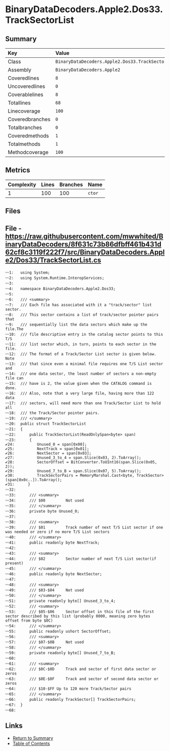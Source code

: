 ﻿# BinaryDataDecoders.Apple2.Dos33.TrackSectorList

## Summary

| Key             | Value                                             |
| :-------------- | :------------------------------------------------ |
| Class           | `BinaryDataDecoders.Apple2.Dos33.TrackSectorList` |
| Assembly        | `BinaryDataDecoders.Apple2`                       |
| Coveredlines    | `8`                                               |
| Uncoveredlines  | `0`                                               |
| Coverablelines  | `8`                                               |
| Totallines      | `68`                                              |
| Linecoverage    | `100`                                             |
| Coveredbranches | `0`                                               |
| Totalbranches   | `0`                                               |
| Coveredmethods  | `1`                                               |
| Totalmethods    | `1`                                               |
| Methodcoverage  | `100`                                             |

## Metrics

| Complexity | Lines | Branches | Name    |
| :--------- | :---- | :------- | :------ |
| 1          | 100   | 100      | `ctor`  |

## Files

## File - https://raw.githubusercontent.com/mwwhited/BinaryDataDecoders/8f631c73b86dfbff461b431d62cf8c3119f222f7/src/BinaryDataDecoders.Apple2/Dos33/TrackSectorList.cs

```CSharp
〰1:   using System;
〰2:   using System.Runtime.InteropServices;
〰3:   
〰4:   namespace BinaryDataDecoders.Apple2.Dos33;
〰5:   
〰6:   /// <summary>
〰7:   /// Each file has associated with it a "track/sector" list sector.
〰8:   /// This sector contains a list of track/sector pointer pairs that
〰9:   /// sequentially list the data sectors which make up the file.The
〰10:  /// file descriptive entry in the catalog sector points to this T/S
〰11:  /// list sector which, in turn, points to each sector in the file.
〰12:  /// The format of a Track/Sector List sector is given below.  Note
〰13:  /// that since even a minimal file requires one T/S List sector and
〰14:  /// one data sector, the least number of sectors a non-empty file can
〰15:  /// have is 2, the value given when the CATALOG command is done.
〰16:  /// Also, note that a very large file, having more than 122 data
〰17:  /// sectors, will need more than one Track/Sector List to hold all
〰18:  /// the Track/Sector pointer pairs.
〰19:  /// </summary>
〰20:  public struct TrackSectorList
〰21:  {
〰22:      public TrackSectorList(ReadOnlySpan<byte> span)
〰23:      {
✔24:          Unused_0 = span[0x00];
✔25:          NextTrack = span[0x01];
✔26:          NextSector = span[0x03];
✔27:          Unused_3_to_4 = span.Slice(0x03, 2).ToArray();
✔28:          SectorOffset = BitConverter.ToUInt16(span.Slice(0x05, 2));
✔29:          Unused_7_to_B = span.Slice(0x07, 5).ToArray();
✔30:          TrackSectorPairs = MemoryMarshal.Cast<byte, TrackSector>(span[0x0c..]).ToArray();
✔31:      }
〰32:  
〰33:      /// <summary>
〰34:      /// $00         Not used
〰35:      /// </summary>
〰36:      private byte Unused_0;
〰37:  
〰38:      /// <summary>
〰39:      /// $01         Track number of next T/S List sector if one was needed or zero if no more T/S List sectors
〰40:      /// </summary>
〰41:      public readonly byte NextTrack;
〰42:  
〰43:      /// <summary>
〰44:      /// $02         Sector number of next T/S List sector(if present)
〰45:      /// </summary>
〰46:      public readonly byte NextSector;
〰47:  
〰48:      /// <summary>
〰49:      /// $03-$04     Not used
〰50:      /// </summary>
〰51:      private readonly byte[] Unused_3_to_4;
〰52:      /// <summary>
〰53:      /// $05-$06     Sector offset in this file of the first sector described by this list (probably 0000, meaning zero bytes offset from byte $0C)
〰54:      /// </summary>
〰55:      public readonly ushort SectorOffset;
〰56:      /// <summary>
〰57:      /// $07-$0B     Not used
〰58:      /// </summary>
〰59:      private readonly byte[] Unused_7_to_B;
〰60:  
〰61:      /// <summary>
〰62:      /// $0C-$0D     Track and sector of first data sector or zeros
〰63:      /// $0E-$0F     Track and sector of second data sector or zeros
〰64:      /// $10-$FF Up to 120 more Track/Sector pairs
〰65:      /// </summary>
〰66:      public readonly TrackSector[] TrackSectorPairs;
〰67:  }
〰68:  
```

## Links

* [Return to Summary](Summary.md)
* [Table of Contents](../TOC.md)

